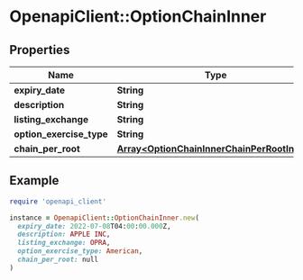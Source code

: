 # OpenapiClient::OptionChainInner

## Properties

| Name | Type | Description | Notes |
| ---- | ---- | ----------- | ----- |
| **expiry_date** | **String** |  | [optional] |
| **description** | **String** |  | [optional] |
| **listing_exchange** | **String** |  | [optional] |
| **option_exercise_type** | **String** |  | [optional] |
| **chain_per_root** | [**Array&lt;OptionChainInnerChainPerRootInner&gt;**](OptionChainInnerChainPerRootInner.md) |  | [optional] |

## Example

```ruby
require 'openapi_client'

instance = OpenapiClient::OptionChainInner.new(
  expiry_date: 2022-07-08T04:00:00.000Z,
  description: APPLE INC,
  listing_exchange: OPRA,
  option_exercise_type: American,
  chain_per_root: null
)
```

